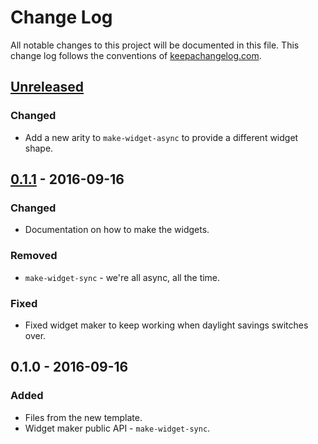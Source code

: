 # Change Log
All notable changes to this project will be documented in this file. This change log follows the conventions of [keepachangelog.com](http://keepachangelog.com/).

## [Unreleased]
### Changed
- Add a new arity to `make-widget-async` to provide a different widget shape.

## [0.1.1] - 2016-09-16
### Changed
- Documentation on how to make the widgets.

### Removed
- `make-widget-sync` - we're all async, all the time.

### Fixed
- Fixed widget maker to keep working when daylight savings switches over.

## 0.1.0 - 2016-09-16
### Added
- Files from the new template.
- Widget maker public API - `make-widget-sync`.

[Unreleased]: https://github.com/your-name/first-clojure-server/compare/0.1.1...HEAD
[0.1.1]: https://github.com/your-name/first-clojure-server/compare/0.1.0...0.1.1
